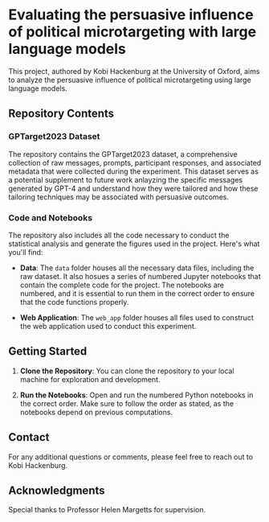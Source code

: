 # Evaluating the persuasive influence of political microtargeting with large language models

This project, authored by Kobi Hackenburg at the University of Oxford, aims to analyze the persuasive influence of political microtargeting using large language models.

## Repository Contents

### GPTarget2023 Dataset

The repository contains the GPTarget2023 dataset, a comprehensive collection of raw messages, prompts, participant responses, and associated metadata that were collected during the experiment. This dataset serves as a potential supplement to future work anlayzing the specific messages generated by GPT-4 and understand how they were tailored and how these tailoring techniques may be associated with persuasive outcomes.

### Code and Notebooks

The repository also includes all the code necessary to conduct the statistical analysis and generate the figures used in the project. Here's what you'll find:

- **Data**: The `data` folder houses all the necessary data files, including the raw dataset. It also hosues a series of numbered Jupyter notebooks that contain the complete code for the project. The notebooks are numbered, and it is essential to run them in the correct order to ensure that the code functions properly.

- **Web Application**: The `web_app` folder houses all files used to construct the web application used to conduct this experiment.

## Getting Started

1. **Clone the Repository**: You can clone the repository to your local machine for exploration and development.

2. **Run the Notebooks**: Open and run the numbered Python notebooks in the correct order. Make sure to follow the order as stated, as the notebooks depend on previous computations.

## Contact

For any additional questions or comments, please feel free to reach out to Kobi Hackenburg.

## Acknowledgments

Special thanks to Professor Helen Margetts for supervision.

